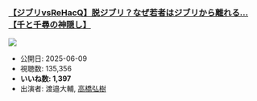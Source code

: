 ### [【ジブリvsReHacQ】脱ジブリ？なぜ若者はジブリから離れる...【千と千尋の神隠し】](https://www.youtube.com/watch?v=PPIHXQ3-9JU)
[![](https://img.youtube.com/vi/PPIHXQ3-9JU/sddefault.jpg)](https://www.youtube.com/watch?v=PPIHXQ3-9JU)
-   公開日: 2025-06-09
-   視聴数: 135,356
-   **いいね数: 1,397**
-   出演者: 渡邉大輔, [高橋弘樹](/rehacq_fan/people/高橋弘樹 "wikilink")
